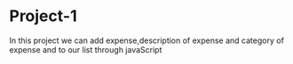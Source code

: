 # Project-1

In this project we can add expense,description of expense and category of expense and to our list through javaScript

